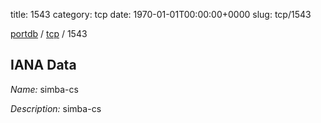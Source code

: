 title: 1543
category: tcp
date: 1970-01-01T00:00:00+0000
slug: tcp/1543

[portdb](/) / [tcp](/category/tcp.html) / 1543


## IANA Data

_Name:_ simba-cs

_Description:_ simba-cs

